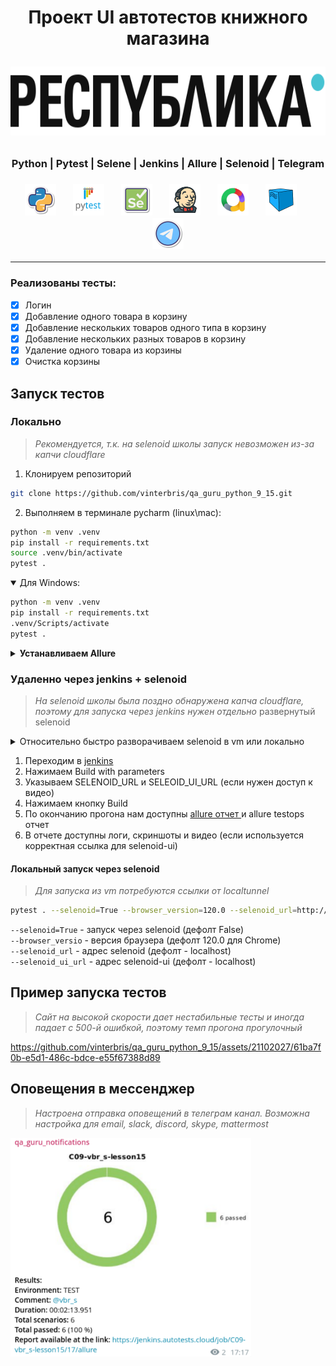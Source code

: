 <h1 align="center">Проект UI автотестов книжного магазина
<p align="center">
<a href="respublica.ru"> <img src="readme_resources/respublica_logo.svg" width="" height="110"> </a> </h1>


<h3 align="center">Python | Pytest | Selene | Jenkins | Allure | Selenoid | Telegram</h3>
<h3 align="center">
<img height="50" src="readme_resources/icons/Python.png"/>      &nbsp;&nbsp;&nbsp;&nbsp;&nbsp;
<img height="50" src="readme_resources/icons/Pytest.svg"/>      &nbsp;&nbsp;&nbsp;&nbsp;&nbsp;
<img height="50" src="readme_resources/icons/Selene.png"/>      &nbsp;&nbsp;&nbsp;&nbsp;&nbsp;
<img height="50" src="readme_resources/icons/jenkins.png"/>     &nbsp;&nbsp;&nbsp;&nbsp;&nbsp;
<img height="50" src="readme_resources/icons/allure.png"/>      &nbsp;&nbsp;&nbsp;&nbsp;&nbsp;
<img height="50" src="readme_resources/icons/Selenoid.svg"/>    &nbsp;&nbsp;&nbsp;&nbsp;&nbsp;
<img height="50" src="readme_resources/icons/telegram.png"/>
</h3>



---

### Реализованы тесты:

- [x] Логин
- [x] Добавление одного товара в корзину
- [x] Добавление нескольких товаров одного типа в корзину
- [x] Добавление нескольких разных товаров в корзину
- [x] Удаление одного товара из корзины
- [x] Очистка корзины

## Запуск тестов

### Локально

> _Рекомендуется, т.к. на selenoid школы запуск невозможен из-за капчи cloudflare_

1. Клонируем репозиторий

```bash
git clone https://github.com/vinterbris/qa_guru_python_9_15.git
```

2. Выполняем в терминале pycharm (linux\mac):

```bash
python -m venv .venv
pip install -r requirements.txt
source .venv/bin/activate
pytest .
```

<details open>
  <summary>Для Windows:</summary>

```bash
python -m venv .venv
pip install -r requirements.txt
.venv/Scripts/activate
pytest .
```

</details>

<details>
  <summary><b>Устанавливаем Allure</b></summary>

Linux\Mac через Homebrew

```bash
brew install allure
```

Windows через scoop

```bash
scoop install allure
```

3. После запуска тестов получить отчёт allure командой (если добавлен в PATH):

Linux\Mac

```bash
allure serve
```

Windows

```bash
allure.bat serve
```

[Установить из напрямую из релизов с github](https://github.com/allure-framework/allure2/releases)

<details>
    <summary>Инструкция при установке из архива</summary>

1. Скачать последнюю версию под свою систему
2. Разархивировать в корень проекта
3. Папку (например `allure-2.27.0`) переименовываем в `allure`
4. Аллюр из архива готов, теперь запускать отчет можно из корня проекта командой:

Linux\Mac:

```bash
allure/bin/allure serve
```

Win:

```bash
allure/bin/allure.bat serve
```

</details>

[Другие варианты](https://allurereport.org/docs/gettingstarted-installation/)

</details>

### Удаленно через jenkins + selenoid

> _На selenoid школы была поздно обнаружена капча cloudflare, поэтому для запуска через jenkins нужен отдельно_
> развернутый selenoid

<details>
  <summary>Относительно быстро разворачиваем selenoid в vm или локально</summary>

Официальная [инструкция](https://aerokube.com/cm/latest/#_quick_start_guide)

1. Ставим [virtualbox](https://www.virtualbox.org/wiki/Downloads)
2. Качаем образ [ubuntu](https://sourceforge.net/projects/linuxvmimages/files/VirtualBox/U/22.04/Ubuntu_22.04_VB.7z/download)
```bash
wget https://sourceforge.net/projects/linuxvmimages/files/VirtualBox/U/22.04/Ubuntu_22.04_VB.7z/download`
```
5. Разархивируем и добавляем в virtualbox
4. Запускаем vm (логин\пароль: ubuntu\ubuntu)
5. Устанавливаем докер:
```bash
# Add Docker's official GPG key:
sudo apt-get update
sudo apt-get install ca-certificates curl
sudo install -m 0755 -d /etc/apt/keyrings
sudo curl -fsSL https://download.docker.com/linux/ubuntu/gpg -o /etc/apt/keyrings/docker.asc
sudo chmod a+r /etc/apt/keyrings/docker.asc

# Add the repository to Apt sources:
echo \
  "deb [arch=$(dpkg --print-architecture) signed-by=/etc/apt/keyrings/docker.asc] https://download.docker.com/linux/ubuntu \
  $(. /etc/os-release && echo "$VERSION_CODENAME") stable" | \
  sudo tee /etc/apt/sources.list.d/docker.list > /dev/null
sudo apt-get update

sudo apt-get install docker-ce docker-ce-cli containerd.io docker-buildx-plugin docker-compose-plugin
sudo docker run hello-world
```
6. Устанавливаем selenoid:

```bash
wget https://github.com/aerokube/cm/releases/download/1.8.7/cm_linux_amd64
mv cm_linux_amd64 cm
chmod +x cm
sudo usermod -aG docker $USER
newgrp docker
```
```bash
./cm selenoid start --vnc
./cm selenoid-ui start
```
7. Селеноид развернут. Интерфейс доступен по ссылке http://localhost:8080/#/
8. Адрес для использования в тестах: http://localhost:4444/wd/hub
9. Пробрасываем локальные адреса в интернет при помощи опенсорс утилиты [localtunnel](https://localtunnel.github.io)
   1. Ставим npm
   ```bash
   sudo apt install nodejs npm
   ```
   2. Ставим localtunnel
   ```bash
   npm install -g localtunnel
   ```
   3. Запускаем туннель до нашего селеноид на localhost (SELENOID_URL)
   ```bash
   lt --port 4444
   ```
   4. Во 2-м терминале запускаем туннель до selenoid-ui (SELENOID_UI_URL)
   ```bash
   lt --port 8080
   ```
   5. Открываем ссылку для selenoid-ui - чтобы ее открыть требуется пароль (тесты обходят через хедер)
   6. Пароль - наш ip по [ссылке](https://loca.lt/mytunnelpassword) 
   7. Теперь доступен просмотр видео в allure отчёте
10. Берем ссылки от localtunnel и указываем их дальше в jenkins

</details>

1. Переходим в [jenkins](https://jenkins.autotests.cloud/job/C09-vbr_s-lesson15/)
2. Нажимаем Build with parameters
3. Указываем SELENOID_URL и SELEOID_UI_URL (если нужен доступ к видео)
4. Нажимаем кнопку Build
5. По окончанию прогона нам доступны [allure отчет ](https://jenkins.autotests.cloud/job/C09-vbr_s-lesson15/17/allure/)и allure testops отчет
6. В отчете доступны логи, скриншоты и видео (если используется корректная ссылка для selenoid-ui)

#### Локальный запуск через selenoid
> _Для запуска из vm потребуются ссылки от localtunnel_

```bash
pytest . --selenoid=True --browser_version=120.0 --selenoid_url=http://localhost:4444/wd/hub --selenoid_ui_url=http://localhost:8080/#/
```
`--selenoid=True`   - запуск через selenoid (дефолт False)  
`--browser_versio`  - версия браузера (дефолт 120.0 для Chrome)  
`--selenoid_url`    - адрес selenoid (дефолт - localhost)  
`--selenoid_ui_url` - адрес selenoid-ui (дефолт - localhost)

## Пример запуска тестов

> _Сайт на высокой скорости дает нестабильные тесты и иногда падает с 500-й ошибкой, поэтому темп прогона прогулочный_

https://github.com/vinterbris/qa_guru_python_9_15/assets/21102027/61ba7f0b-e5d1-486c-bdce-e55f67388d89

## Оповещения в мессенджер

> _Настроена отправка оповещений в телеграм канал. Возможна настройка для email, slack, discord, skype, mattermost_

<img src="readme_resources/telegram.png" height="350"/>




